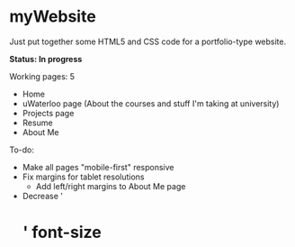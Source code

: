 myWebsite
=========

Just put together some HTML5 and CSS code for a portfolio-type website.

**Status: In progress**

Working pages: 5
  - Home
  - uWaterloo page (About the courses and stuff I'm taking at university)
  - Projects page
  - Resume
  - About Me
  
To-do:
  - Make all pages "mobile-first" responsive
  - Fix margins for tablet resolutions
    - Add left/right margins to About Me page
  - Decrease '<h1>' font-size
